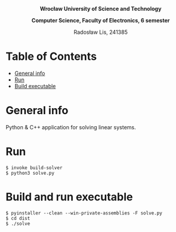**<p align="center"> Wrocław University of Science and Technology </p>**
**<p align="center"> Computer Science, Faculty of Electronics, 6 semester </p>**
<p align="center"> Radosław Lis, 241385 </p>

# Table of Contents
- [General info](#desc)
- [Run](#run)
- [Build executable](#build)
<a name="desc"></a>
# General info
Python & C++ application for solving linear systems.

<a name="run"></a>
# Run

```
$ invoke build-solver
$ python3 solve.py
```
<a name="build"></a>
# Build and run executable

```
$ pyinstaller --clean --win-private-assemblies -F solve.py
$ cd dist
$ ./solve
```
